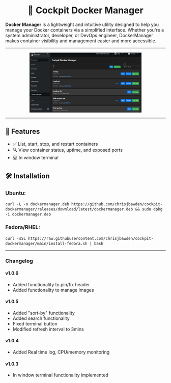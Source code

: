 
<h1 align="center">🐳 Cockpit Docker Manager</h1>
  
**Docker Manager** is a lightweight and intuitive utility designed to help you manage your Docker containers via a simplified interface. Whether you're a system administrator, developer, or DevOps engineer, DockerManager makes container visibility and management easier and more accessible.

---

<div align="center">
  <img src="misc/interface.png" alt="DockerManager Interface" style="width:70%; margin:auto;"/>
</div>

---

## 🚀 Features

- ✅ List, start, stop, and restart containers
- 🔍 View container status, uptime, and exposed ports
- 💻 In window terminal

## 🛠️ Installation

### Ubuntu:

```shell
curl -L -o dockermanager.deb https://github.com/chrisjbawden/cockpit-dockermanager/releases/download/latest/dockermanager.deb && sudo dpkg -i dockermanager.deb
```
### Fedora/RHEL:

```shell
curl -sSL https://raw.githubusercontent.com/chrisjbawden/cockpit-dockermanager/main/install-fedora.sh | bash
```

---

### Changelog

#### v1.0.6

- Added functionality to pin/fix header
- Added functionality to manage images

#### v1.0.5

- Added "sort-by" functionality
- Added search functionality
- Fixed terminal button
- Modified refresh interval to 3mins

#### v1.0.4

- Added Real time log, CPU/memory monitoring

#### v1.0.3

- In window terminal functionality implemented
